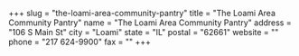 +++
slug = "the-loami-area-community-pantry"
title = "The Loami Area Community Pantry"
name = "The Loami Area Community Pantry"
address = "106 S Main St"
city = "Loami"
state = "IL"
postal = "62661"
website = ""
phone = "217 624-9900"
fax = ""
+++
